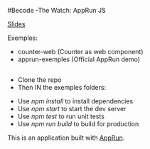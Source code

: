 #Becode -The Watch: AppRun JS

[Slides](https://docs.google.com/presentation/d/1nRNySu_nfsEyJSeXKDuZbq_dhUUaxmtO6ekgTHbY3jE/edit?usp=sharing)

Exemples:
* counter-web (Counter as web component)
* apprun-exemples (Official AppRun demo)

##

- Clone the repo
- Then IN the exemples folders:

* Use _npm install_ to install dependencies
* Use _npm start_ to start the dev server
* Use _npm test_ to run unit tests
* Use _npm run build_ to build for production

This is an application built with [AppRun](https://github.com/yysun/apprun).
